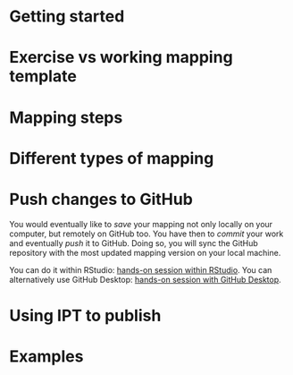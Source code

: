 # Getting started

# Exercise vs working mapping template

# Mapping steps

# Different types of mapping

# Push changes to GitHub

You would eventually like to _save_ your mapping not only locally on your computer, but remotely on GitHub too. You have then to _commit_ your work and eventually  _push_ it to GitHub. Doing so, you will sync the GitHub repository with the most updated mapping version on your local machine.

You can do it within RStudio: [hands-on session within RStudio](https://inbo-tutorials.netlify.com/git/rstudio/#/). You can alternatively use GitHub Desktop: [hands-on session with GitHub Desktop](https://inbo-tutorials.netlify.com/git/desktop/#/).

# Using IPT to publish

# Examples

